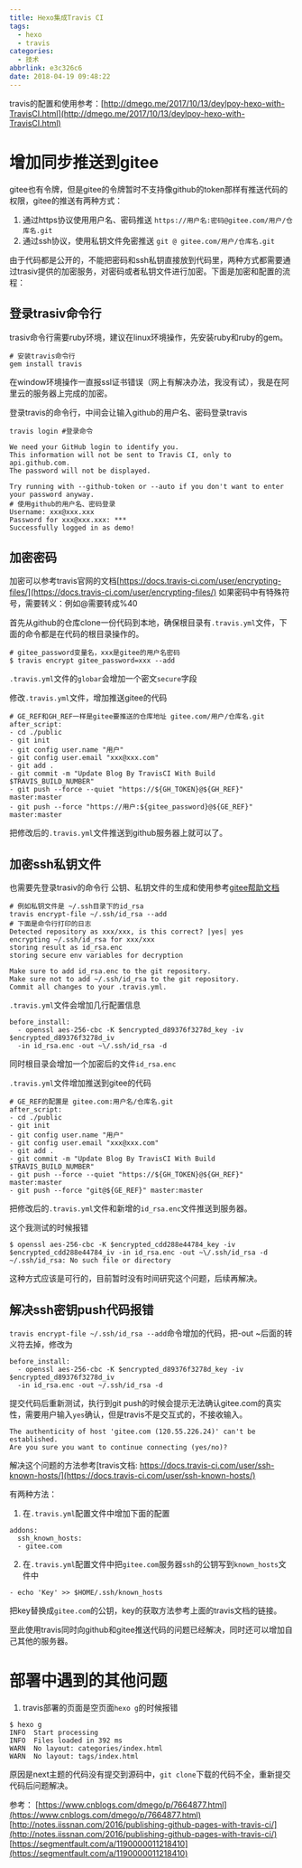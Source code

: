 ```yaml
---
title: Hexo集成Travis CI
tags:
  - hexo
  - travis
categories:
  - 技术
abbrlink: e3c326c6
date: 2018-04-19 09:48:22
---
```


travis的配置和使用参考：[http://dmego.me/2017/10/13/deylpoy-hexo-with-TravisCI.html](http://dmego.me/2017/10/13/deylpoy-hexo-with-TravisCI.html)

# 增加同步推送到gitee
gitee也有令牌，但是gitee的令牌暂时不支持像github的token那样有推送代码的权限，gitee的推送有两种方式：
1. 通过https协议使用用户名、密码推送  `https://用户名:密码@gitee.com/用户/仓库名.git`
2. 通过ssh协议，使用私钥文件免密推送  `git @ gitee.com/用户/仓库名.git`

由于代码都是公开的，不能把密码和ssh私钥直接放到代码里，两种方式都需要通过trasiv提供的加密服务，对密码或者私钥文件进行加密。下面是加密和配置的流程：

## 登录trasiv命令行
trasiv命令行需要ruby环境，建议在linux环境操作，先安装ruby和ruby的gem。
```
# 安装travis命令行
gem install travis
```
在window环境操作一直报ssl证书错误（网上有解决办法，我没有试），我是在阿里云的服务器上完成的加密。

登录travis的命令行，中间会让输入github的用户名、密码登录travis
```
travis login #登录命令

We need your GitHub login to identify you.
This information will not be sent to Travis CI, only to api.github.com.
The password will not be displayed.

Try running with --github-token or --auto if you don't want to enter your password anyway.
# 使用github的用户名、密码登录
Username: xxx@xxx.xxx
Password for xxx@xxx.xxx: ***
Successfully logged in as demo!
```

## 加密密码
加密可以参考travis官网的文档[https://docs.travis-ci.com/user/encrypting-files/](https://docs.travis-ci.com/user/encrypting-files/)
如果密码中有特殊符号，需要转义：例如@需要转成%40

首先从github的仓库clone一份代码到本地，确保根目录有`.travis.yml`文件，下面的命令都是在代码的根目录操作的。
```
# gitee_password变量名，xxx是gitee的用户名密码
$ travis encrypt gitee_password=xxx --add
```
`.travis.yml`文件的`globar`会增加一个密文`secure`字段

修改`.travis.yml`文件，增加推送gitee的代码
```
# GE_REF和GH_REF一样是gitee要推送的仓库地址 gitee.com/用户/仓库名.git
after_script:
- cd ./public
- git init
- git config user.name "用户"
- git config user.email "xxx@xxx.com"
- git add .
- git commit -m "Update Blog By TravisCI With Build $TRAVIS_BUILD_NUMBER"
- git push --force --quiet "https://${GH_TOKEN}@${GH_REF}" master:master
- git push --force "https://用户:${gitee_password}@${GE_REF}" master:master
```
把修改后的`.travis.yml`文件推送到github服务器上就可以了。

## 加密ssh私钥文件
也需要先登录trasiv的命令行
公钥、私钥文件的生成和使用参考[gitee帮助文档](http://git.mydoc.io/?t=180845)

```
# 例如私钥文件是 ~/.ssh目录下的id_rsa
travis encrypt-file ~/.ssh/id_rsa --add
# 下面是命令行打印的日志
Detected repository as xxx/xxx, is this correct? |yes| yes
encrypting ~/.ssh/id_rsa for xxx/xxx
storing result as id_rsa.enc
storing secure env variables for decryption

Make sure to add id_rsa.enc to the git repository.
Make sure not to add ~/.ssh/id_rsa to the git repository.
Commit all changes to your .travis.yml.
```

`.travis.yml`文件会增加几行配置信息
```
before_install:
  - openssl aes-256-cbc -K $encrypted_d89376f3278d_key -iv $encrypted_d89376f3278d_iv
  -in id_rsa.enc -out ~\/.ssh/id_rsa -d
```
同时根目录会增加一个加密后的文件`id_rsa.enc`

`.travis.yml`文件增加推送到gitee的代码
```
# GE_REF的配置是 gitee.com:用户名/仓库名.git
after_script:
- cd ./public
- git init
- git config user.name "用户"
- git config user.email "xxx@xxx.com"
- git add .
- git commit -m "Update Blog By TravisCI With Build $TRAVIS_BUILD_NUMBER"
- git push --force --quiet "https://${GH_TOKEN}@${GH_REF}" master:master
- git push --force "git@${GE_REF}" master:master
```

把修改后的`.travis.yml`文件和新增的`id_rsa.enc`文件推送到服务器。

这个我测试的时候报错
```
$ openssl aes-256-cbc -K $encrypted_cdd288e44784_key -iv $encrypted_cdd288e44784_iv -in id_rsa.enc -out ~\/.ssh/id_rsa -d
~/.ssh/id_rsa: No such file or directory
```
这种方式应该是可行的，目前暂时没有时间研究这个问题，后续再解决。

## 解决ssh密钥push代码报错
`travis encrypt-file ~/.ssh/id_rsa --add`命令增加的代码，把-out ~后面的转义符去掉，修改为
```
before_install:
  - openssl aes-256-cbc -K $encrypted_d89376f3278d_key -iv $encrypted_d89376f3278d_iv
  -in id_rsa.enc -out ~/.ssh/id_rsa -d
```
提交代码后重新测试，执行到git push的时候会提示无法确认gitee.com的真实性，需要用户输入`yes`确认，但是travis不是交互式的，不接收输入。
```
The authenticity of host 'gitee.com (120.55.226.24)' can't be established.
Are you sure you want to continue connecting (yes/no)?
```
解决这个问题的方法参考[travis文档: https://docs.travis-ci.com/user/ssh-known-hosts/](https://docs.travis-ci.com/user/ssh-known-hosts/)

有两种方法：
1. 在`.travis.yml`配置文件中增加下面的配置
```
addons:
  ssh_known_hosts:
  - gitee.com
```
2. 在`.travis.yml`配置文件中把`gitee.com`服务器`ssh`的公钥写到`known_hosts`文件中
```
- echo 'Key' >> $HOME/.ssh/known_hosts
```
把key替换成`gitee.com`的公钥，key的获取方法参考上面的travis文档的链接。

至此使用travis同时向github和gitee推送代码的问题已经解决，同时还可以增加自己其他的服务器。

# 部署中遇到的其他问题
1. travis部署的页面是空页面`hexo g`的时候报错
```
$ hexo g
INFO  Start processing
INFO  Files loaded in 392 ms
WARN  No layout: categories/index.html
WARN  No layout: tags/index.html
```
原因是next主题的代码没有提交到源码中，`git clone`下载的代码不全，重新提交代码后问题解决。

参考：
[https://www.cnblogs.com/dmego/p/7664877.html](https://www.cnblogs.com/dmego/p/7664877.html)
[http://notes.iissnan.com/2016/publishing-github-pages-with-travis-ci/](http://notes.iissnan.com/2016/publishing-github-pages-with-travis-ci/)
[https://segmentfault.com/a/1190000011218410](https://segmentfault.com/a/1190000011218410)